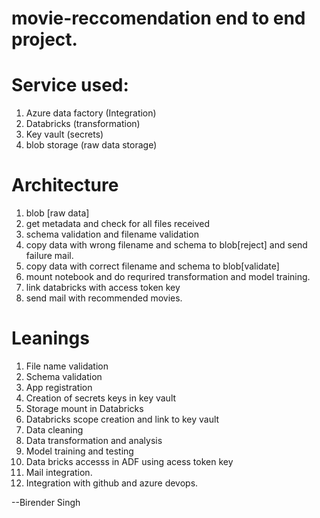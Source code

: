 # movie-reccomendation end to end project.

Service used:
==============

1. Azure data factory (Integration)
2. Databricks (transformation)
3. Key vault (secrets)
4. blob storage (raw data storage)


Architecture
================
                                               
1. blob [raw data] 
2. get metadata and check for all files received
3. schema validation and filename validation
4. copy data with wrong filename and schema to blob[reject] and send failure mail.                 
5. copy data with correct filename and schema to blob[validate]  
6. mount notebook and do requrired transformation and model training. 
7. link databricks with access token key 
8. send mail with recommended movies.
                                                                                                                                                                                                        


Leanings
===========================

1. File name validation
2. Schema validation
3. App registration
4. Creation of secrets keys in key vault
5. Storage mount in Databricks
6. Databricks scope creation and link to key vault
7. Data cleaning
8. Data transformation and analysis
9. Model training and testing
10. Data bricks accesss in ADF using acess token key
11. Mail integration.
12. Integration with github and azure devops.


--Birender Singh
